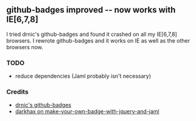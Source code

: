 ## github-badges improved -- now works with IE[6,7,8]
I tried drnic's github-badges and found it crashed on all my IE[6,7,8]
browsers.  I rewrote github-badges and it works on IE as well as the
other browsers now.

### TODO
* reduce dependencies (Jaml probably isn't necessary)

### Credits
* [drnic's github-badges](http://github.com/drnic/github-badges)
* [darkhax on make-your-own-badge-with-jquery-and-jaml](http://blog.darkhax.com/2010/03/04/make-your-own-badge-with-jquery-and-jaml)
